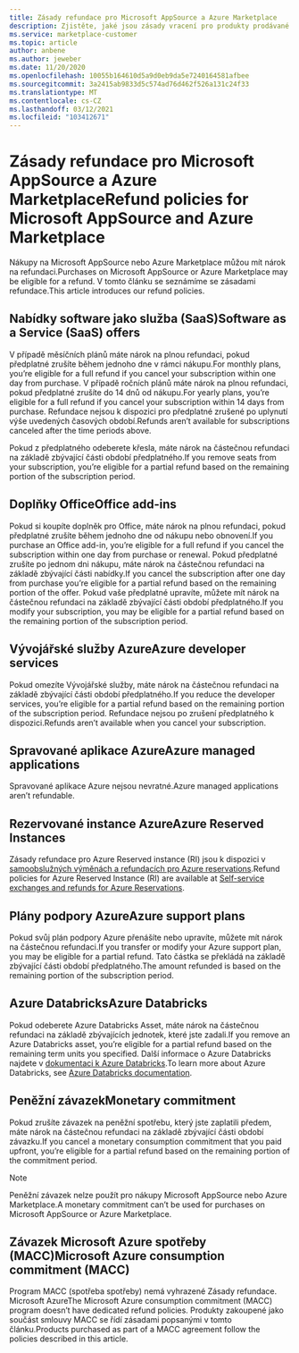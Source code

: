 ```yaml
---
title: Zásady refundace pro Microsoft AppSource a Azure Marketplace
description: Zjistěte, jaké jsou zásady vracení pro produkty prodávané na Microsoft AppSource a Azure Marketplace
ms.service: marketplace-customer
ms.topic: article
author: anbene
ms.author: jeweber
ms.date: 11/20/2020
ms.openlocfilehash: 10055b164610d5a9d0eb9da5e7240164581afbee
ms.sourcegitcommit: 3a2415ab9833d5c574ad76d462f526a131c24f33
ms.translationtype: MT
ms.contentlocale: cs-CZ
ms.lasthandoff: 03/12/2021
ms.locfileid: "103412671"
---
```

# <a name="refund-policies-for-microsoft-appsource-and-azure-marketplace"></a><span data-ttu-id="f4ebd-103">Zásady refundace pro Microsoft AppSource a Azure Marketplace</span><span class="sxs-lookup"><span data-stu-id="f4ebd-103">Refund policies for Microsoft AppSource and Azure Marketplace</span></span>

<span data-ttu-id="f4ebd-104">Nákupy na Microsoft AppSource nebo Azure Marketplace můžou mít nárok na refundaci.</span><span class="sxs-lookup"><span data-stu-id="f4ebd-104">Purchases on Microsoft AppSource or Azure Marketplace may be eligible for a refund.</span></span> <span data-ttu-id="f4ebd-105">V tomto článku se seznámíme se zásadami refundace.</span><span class="sxs-lookup"><span data-stu-id="f4ebd-105">This article introduces our refund policies.</span></span>

## <a name="software-as-a-service-saas-offers"></a><span data-ttu-id="f4ebd-106">Nabídky software jako služba (SaaS)</span><span class="sxs-lookup"><span data-stu-id="f4ebd-106">Software as a Service (SaaS) offers</span></span>

<span data-ttu-id="f4ebd-107">V případě měsíčních plánů máte nárok na plnou refundaci, pokud předplatné zrušíte během jednoho dne v rámci nákupu.</span><span class="sxs-lookup"><span data-stu-id="f4ebd-107">For monthly plans, you’re eligible for a full refund if you cancel your subscription within one day from purchase.</span></span> <span data-ttu-id="f4ebd-108">V případě ročních plánů máte nárok na plnou refundaci, pokud předplatné zrušíte do 14 dnů od nákupu.</span><span class="sxs-lookup"><span data-stu-id="f4ebd-108">For yearly plans, you’re eligible for a full refund if you cancel your subscription within 14 days from purchase.</span></span> <span data-ttu-id="f4ebd-109">Refundace nejsou k dispozici pro předplatné zrušené po uplynutí výše uvedených časových období.</span><span class="sxs-lookup"><span data-stu-id="f4ebd-109">Refunds aren’t available for subscriptions canceled after the time periods above.</span></span>

<span data-ttu-id="f4ebd-110">Pokud z předplatného odeberete křesla, máte nárok na částečnou refundaci na základě zbývající části období předplatného.</span><span class="sxs-lookup"><span data-stu-id="f4ebd-110">If you remove seats from your subscription, you’re eligible for a partial refund based on the remaining portion of the subscription period.</span></span>

## <a name="office-add-ins"></a><span data-ttu-id="f4ebd-111">Doplňky Office</span><span class="sxs-lookup"><span data-stu-id="f4ebd-111">Office add-ins</span></span>

<span data-ttu-id="f4ebd-112">Pokud si koupíte doplněk pro Office, máte nárok na plnou refundaci, pokud předplatné zrušíte během jednoho dne od nákupu nebo obnovení.</span><span class="sxs-lookup"><span data-stu-id="f4ebd-112">If you purchase an Office add-in, you’re eligible for a full refund if you cancel the subscription within one day from purchase or renewal.</span></span>  <span data-ttu-id="f4ebd-113">Pokud předplatné zrušíte po jednom dni nákupu, máte nárok na částečnou refundaci na základě zbývající části nabídky.</span><span class="sxs-lookup"><span data-stu-id="f4ebd-113">If you cancel the subscription after one day from purchase you’re eligible for a partial refund based on the remaining portion of the offer.</span></span>  <span data-ttu-id="f4ebd-114">Pokud vaše předplatné upravíte, můžete mít nárok na částečnou refundaci na základě zbývající části období předplatného.</span><span class="sxs-lookup"><span data-stu-id="f4ebd-114">If you modify your subscription, you may be eligible for a partial refund based on the remaining portion of the subscription period.</span></span>

## <a name="azure-developer-services"></a><span data-ttu-id="f4ebd-115">Vývojářské služby Azure</span><span class="sxs-lookup"><span data-stu-id="f4ebd-115">Azure developer services</span></span>

<span data-ttu-id="f4ebd-116">Pokud omezíte Vývojářské služby, máte nárok na částečnou refundaci na základě zbývající části období předplatného.</span><span class="sxs-lookup"><span data-stu-id="f4ebd-116">If you reduce the developer services, you’re eligible for a partial refund based on the remaining portion of the subscription period.</span></span> <span data-ttu-id="f4ebd-117">Refundace nejsou po zrušení předplatného k dispozici.</span><span class="sxs-lookup"><span data-stu-id="f4ebd-117">Refunds aren’t available when you cancel your subscription.</span></span>

## <a name="azure-managed-applications"></a><span data-ttu-id="f4ebd-118">Spravované aplikace Azure</span><span class="sxs-lookup"><span data-stu-id="f4ebd-118">Azure managed applications</span></span>

<span data-ttu-id="f4ebd-119">Spravované aplikace Azure nejsou nevratné.</span><span class="sxs-lookup"><span data-stu-id="f4ebd-119">Azure managed applications aren’t refundable.</span></span>

## <a name="azure-reserved-instances"></a><span data-ttu-id="f4ebd-120">Rezervované instance Azure</span><span class="sxs-lookup"><span data-stu-id="f4ebd-120">Azure Reserved Instances</span></span>

<span data-ttu-id="f4ebd-121">Zásady refundace pro Azure Reserved instance (RI) jsou k dispozici v [samoobslužných výměnách a refundacích pro Azure reservations](/azure/cost-management-billing/reservations/exchange-and-refund-azure-reservations).</span><span class="sxs-lookup"><span data-stu-id="f4ebd-121">Refund policies for Azure Reserved Instance (RI) are available at [Self-service exchanges and refunds for Azure Reservations](/azure/cost-management-billing/reservations/exchange-and-refund-azure-reservations).</span></span>

## <a name="azure-support-plans"></a><span data-ttu-id="f4ebd-122">Plány podpory Azure</span><span class="sxs-lookup"><span data-stu-id="f4ebd-122">Azure support plans</span></span>

<span data-ttu-id="f4ebd-123">Pokud svůj plán podpory Azure přenášíte nebo upravíte, můžete mít nárok na částečnou refundaci.</span><span class="sxs-lookup"><span data-stu-id="f4ebd-123">If you transfer or modify your Azure support plan, you may be eligible for a partial refund.</span></span> <span data-ttu-id="f4ebd-124">Tato částka se překládá na základě zbývající části období předplatného.</span><span class="sxs-lookup"><span data-stu-id="f4ebd-124">The amount refunded is based on the remaining portion of the subscription period.</span></span>

## <a name="azure-databricks"></a><span data-ttu-id="f4ebd-125">Azure Databricks</span><span class="sxs-lookup"><span data-stu-id="f4ebd-125">Azure Databricks</span></span>

<span data-ttu-id="f4ebd-126">Pokud odeberete Azure Databricks Asset, máte nárok na částečnou refundaci na základě zbývajících jednotek, které jste zadali.</span><span class="sxs-lookup"><span data-stu-id="f4ebd-126">If you remove an Azure Databricks asset, you’re eligible for a partial refund based on the remaining term units you specified.</span></span> <span data-ttu-id="f4ebd-127">Další informace o Azure Databricks najdete v [dokumentaci k Azure Databricks](/azure/databricks).</span><span class="sxs-lookup"><span data-stu-id="f4ebd-127">To learn more about Azure Databricks, see [Azure Databricks documentation](/azure/databricks).</span></span>

## <a name="monetary-commitment"></a><span data-ttu-id="f4ebd-128">Peněžní závazek</span><span class="sxs-lookup"><span data-stu-id="f4ebd-128">Monetary commitment</span></span>

<span data-ttu-id="f4ebd-129">Pokud zrušíte závazek na peněžní spotřebu, který jste zaplatili předem, máte nárok na částečnou refundaci na základě zbývající části období závazku.</span><span class="sxs-lookup"><span data-stu-id="f4ebd-129">If you cancel a monetary consumption commitment that you paid upfront, you’re eligible for a partial refund based on the remaining portion of the commitment period.</span></span>

> [!NOTE]
> <span data-ttu-id="f4ebd-130">Peněžní závazek nelze použít pro nákupy Microsoft AppSource nebo Azure Marketplace.</span><span class="sxs-lookup"><span data-stu-id="f4ebd-130">A monetary commitment can’t be used for purchases on Microsoft AppSource or Azure Marketplace.</span></span>

## <a name="microsoft-azure-consumption-commitment-macc"></a><span data-ttu-id="f4ebd-131">Závazek Microsoft Azure spotřeby (MACC)</span><span class="sxs-lookup"><span data-stu-id="f4ebd-131">Microsoft Azure consumption commitment (MACC)</span></span>

<span data-ttu-id="f4ebd-132">Program MACC (spotřeba spotřeby) nemá vyhrazené Zásady refundace. Microsoft Azure</span><span class="sxs-lookup"><span data-stu-id="f4ebd-132">The Microsoft Azure consumption commitment (MACC) program doesn’t have dedicated refund policies.</span></span> <span data-ttu-id="f4ebd-133">Produkty zakoupené jako součást smlouvy MACC se řídí zásadami popsanými v tomto článku.</span><span class="sxs-lookup"><span data-stu-id="f4ebd-133">Products purchased as part of a MACC agreement follow the policies described in this article.</span></span>

